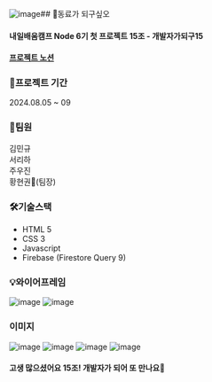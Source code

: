 ![image](https://github.com/user-attachments/assets/a77df4d1-2697-43e6-9ad4-599e26c964e7)## 🤝동료가 되구싶오

#### 내일배움캠프 Node 6기 첫 프로젝트 15조 - 개발자가되구15
#### [프로젝트 노션](https://www.notion.so/teamsparta/15-746a3ae71d0541d4a5aa6de7285882df)


### 📆프로젝트 기간
2024.08.05 ~ 09


### 👥팀원
김민규<br>
서리하<br>
주우진<br>
황현권👑(팀장)<br>


### 🛠️기술스택
* HTML 5
* CSS 3
* Javascript
* Firebase (Firestore Query 9) 


### 💡와이어프레임
![image](https://github.com/user-attachments/assets/aa80df12-d5f6-4f7d-86bd-386abd577ec3)
![image](https://github.com/user-attachments/assets/87cd1fac-739f-40a7-b039-c05237630a57)

### 이미지
![image](https://github.com/user-attachments/assets/c0918947-96c5-47ba-a148-66b191b78fbd)
![image](https://github.com/user-attachments/assets/5aa2b687-cf2e-45a4-85c6-073526fc661a)
![image](https://github.com/user-attachments/assets/cd92ee8f-6160-43c1-9a2f-546ad88c0f1b)
![image](https://github.com/user-attachments/assets/612a18ac-3c42-4733-b155-74a50e128d83)

#### 고생 많으셨어요 15조! 개발자가 되어 또 만나요🤗
